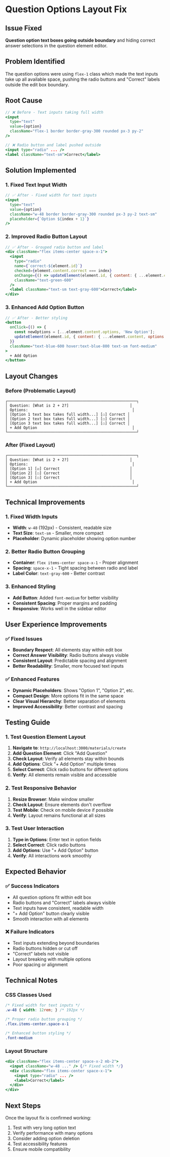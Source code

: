 # Question Options Layout Fix

## Issue Fixed
**Question option text boxes going outside boundary** and hiding correct answer selections in the question element editor.

## Problem Identified
The question options were using `flex-1` class which made the text inputs take up all available space, pushing the radio buttons and "Correct" labels outside the edit box boundary.

## Root Cause
```jsx
// ❌ Before - Text inputs taking full width
<input
  type="text"
  value={option}
  className="flex-1 border border-gray-300 rounded px-3 py-2"
/>

// ❌ Radio button and label pushed outside
<input type="radio" ... />
<label className="text-sm">Correct</label>
```

## Solution Implemented

### 1. Fixed Text Input Width
```jsx
// ✅ After - Fixed width for text inputs
<input
  type="text"
  value={option}
  className="w-48 border border-gray-300 rounded px-3 py-2 text-sm"
  placeholder={`Option ${index + 1}`}
/>
```

### 2. Improved Radio Button Layout
```jsx
// ✅ After - Grouped radio button and label
<div className="flex items-center space-x-1">
  <input
    type="radio"
    name={`correct-${element.id}`}
    checked={element.content.correct === index}
    onChange={() => updateElement(element.id, { content: { ...element.content, correct: index } })}
    className="text-green-600"
  />
  <label className="text-sm text-gray-600">Correct</label>
</div>
```

### 3. Enhanced Add Option Button
```jsx
// ✅ After - Better styling
<button
  onClick={() => {
    const newOptions = [...element.content.options, 'New Option'];
    updateElement(element.id, { content: { ...element.content, options: newOptions } });
  }}
  className="text-blue-600 hover:text-blue-800 text-sm font-medium"
>
  + Add Option
</button>
```

## Layout Changes

### **Before (Problematic Layout)**
```
┌─────────────────────────────────────────────────────────┐
│ Question: [What is 2 + 2?]                           │
│ Options:                                              │
│ [Option 1 text box takes full width...] [☐] Correct │
│ [Option 2 text box takes full width...] [☐] Correct │
│ [Option 3 text box takes full width...] [☐] Correct │
│ + Add Option                                          │
└─────────────────────────────────────────────────────────┘
```

### **After (Fixed Layout)**
```
┌─────────────────────────────────────────────────────────┐
│ Question: [What is 2 + 2?]                           │
│ Options:                                              │
│ [Option 1] [☑] Correct                               │
│ [Option 2] [☐] Correct                               │
│ [Option 3] [☐] Correct                               │
│ + Add Option                                          │
└─────────────────────────────────────────────────────────┘
```

## Technical Improvements

### **1. Fixed Width Inputs**
- **Width**: `w-48` (192px) - Consistent, readable size
- **Text Size**: `text-sm` - Smaller, more compact
- **Placeholder**: Dynamic placeholder showing option number

### **2. Better Radio Button Grouping**
- **Container**: `flex items-center space-x-1` - Proper alignment
- **Spacing**: `space-x-1` - Tight spacing between radio and label
- **Label Color**: `text-gray-600` - Better contrast

### **3. Enhanced Styling**
- **Add Button**: Added `font-medium` for better visibility
- **Consistent Spacing**: Proper margins and padding
- **Responsive**: Works well in the sidebar editor

## User Experience Improvements

### **✅ Fixed Issues**
- **Boundary Respect**: All elements stay within edit box
- **Correct Answer Visibility**: Radio buttons always visible
- **Consistent Layout**: Predictable spacing and alignment
- **Better Readability**: Smaller, more focused text inputs

### **✅ Enhanced Features**
- **Dynamic Placeholders**: Shows "Option 1", "Option 2", etc.
- **Compact Design**: More options fit in the same space
- **Clear Visual Hierarchy**: Better separation of elements
- **Improved Accessibility**: Better contrast and spacing

## Testing Guide

### 1. Test Question Element Layout
1. **Navigate to**: `http://localhost:3000/materials/create`
2. **Add Question Element**: Click "Add Question"
3. **Check Layout**: Verify all elements stay within bounds
4. **Add Options**: Click "+ Add Option" multiple times
5. **Select Correct**: Click radio buttons for different options
6. **Verify**: All elements remain visible and accessible

### 2. Test Responsive Behavior
1. **Resize Browser**: Make window smaller
2. **Check Layout**: Ensure elements don't overflow
3. **Test Mobile**: Check on mobile device if possible
4. **Verify**: Layout remains functional at all sizes

### 3. Test User Interaction
1. **Type in Options**: Enter text in option fields
2. **Select Correct**: Click radio buttons
3. **Add Options**: Use "+ Add Option" button
4. **Verify**: All interactions work smoothly

## Expected Behavior

### ✅ **Success Indicators**
- All question options fit within edit box
- Radio buttons and "Correct" labels always visible
- Text inputs have consistent, readable width
- "+ Add Option" button clearly visible
- Smooth interaction with all elements

### ❌ **Failure Indicators**
- Text inputs extending beyond boundaries
- Radio buttons hidden or cut off
- "Correct" labels not visible
- Layout breaking with multiple options
- Poor spacing or alignment

## Technical Notes

### **CSS Classes Used**
```css
/* Fixed width for text inputs */
.w-48 { width: 12rem; } /* 192px */

/* Proper radio button grouping */
.flex.items-center.space-x-1

/* Enhanced button styling */
.font-medium
```

### **Layout Structure**
```jsx
<div className="flex items-center space-x-2 mb-2">
  <input className="w-48 ..." /> {/* Fixed width */}
  <div className="flex items-center space-x-1">
    <input type="radio" ... />
    <label>Correct</label>
  </div>
</div>
```

## Next Steps
Once the layout fix is confirmed working:
1. Test with very long option text
2. Verify performance with many options
3. Consider adding option deletion
4. Test accessibility features
5. Ensure mobile compatibility 